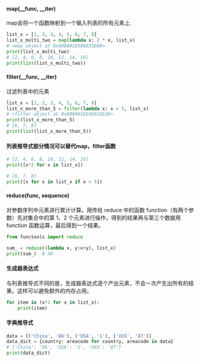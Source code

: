 #### map(__func, __iter)
map会将一个函数映射到一个输入列表的所有元素上.
```python
list_x = [1, 2, 3, 4, 5, 6, 7, 8]
list_x_multi_two = map(lambda x: 2 * x, list_x)
# <map object at 0x000001E696035DA0>
print(list_x_multi_two)
# [2, 4, 6, 8, 10, 12, 14, 16]
print(list(list_x_multi_two))
```

#### filter(__func, __iter)
过滤列表中的元素
```python
list_x = [1, 2, 3, 4, 5, 6, 7, 8]
list_x_more_than_5 = filter(lambda x: x > 5, list_x)
# <filter object at 0x000001E69601D630>
print(list_x_more_than_5)
# [6, 7, 8]
print(list(list_x_more_than_5))
```

#### 列表推导式部分情况可以替代map，filter函数
```python
# [2, 4, 6, 8, 10, 12, 14, 16]
print([x*2 for x in list_x])

# [6, 7, 8]
print([x for x in list_x if x > 5])
```

#### reduce(func, sequence)
对参数序列中元素进行累计计算。用传给 reduce 中的函数 function（有两个参数）先对集合中的第 1、2 个元素进行操作，得到的结果再与第三个数据用 function 函数运算，最后得到一个结果。
```python
from functools import reduce

sum_ = reduce((lambda x, y:x+y), list_x)
print(sum_)  # 36
```

#### 生成器表达式
与列表推导式不同的是，生成器表达式逐个产出元素，不会一次产生出所有的结果。这样可以避免额外的内存占用。
```python
for item in (x*2 for x in list_x):
    print(item)
```

#### 字典推导式
```python
data = [('China', '86'), ('USA', '1'), ('XXX', '87')]
data_dict = {country: areacode for country, areacode in data}
# {'China': '86', 'USA': '1', 'XXX': '87'}
print(data_dict)
```
